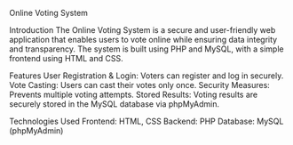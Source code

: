 Online Voting System

Introduction
The Online Voting System is a secure and user-friendly web application that enables users to vote online while ensuring data integrity and transparency. The system is built using PHP and MySQL, with a simple frontend using HTML and CSS.

Features
User Registration & Login: Voters can register and log in securely.
Vote Casting: Users can cast their votes only once.
Security Measures: Prevents multiple voting attempts.
Stored Results: Voting results are securely stored in the MySQL database via phpMyAdmin.

Technologies Used
Frontend: HTML, CSS
Backend: PHP
Database: MySQL (phpMyAdmin)
